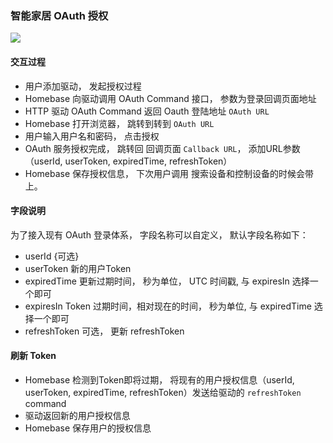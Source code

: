 ### 智能家居 OAuth 授权

![](https://s.rokidcdn.com/homebase/upload/rJsJRvPCl.jpg)

#### 交互过程

- 用户添加驱动， 发起授权过程
- Homebase 向驱动调用 OAuth Command 接口， 参数为登录回调页面地址
- HTTP 驱动 OAuth Command 返回 Oauth 登陆地址 `OAuth URL`
- Homebase 打开浏览器， 跳转到转到 `OAuth URL`
- 用户输入用户名和密码， 点击授权
- OAuth 服务授权完成， 跳转回 回调页面 `Callback URL`， 添加URL参数 （userId, userToken, expiredTime, refreshToken）
- Homebase 保存授权信息， 下次用户调用 搜索设备和控制设备的时候会带上。


#### 字段说明

为了接入现有 OAuth 登录体系， 字段名称可以自定义， 默认字段名称如下：

- userId {可选}
- userToken 新的用户Token
- expiredTime 更新过期时间， 秒为单位， UTC 时间戳, 与 expiresIn 选择一个即可
- expiresIn Token 过期时间，相对现在的时间， 秒为单位, 与 expiredTime 选择一个即可
- refreshToken  可选， 更新 refreshToken



#### 刷新 Token

- Homebase 检测到Token即将过期， 将现有的用户授权信息（userId, userToken, expiredTime, refreshToken）发送给驱动的 `refreshToken` command
- 驱动返回新的用户授权信息
- Homebase 保存用户的授权信息
